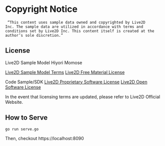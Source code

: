 # Copyright Notice #

<code> “This content uses sample data owned and copyrighted by Live2D Inc. The sample data are utilized in accordance with terms and conditions set by Live2D Inc. This content itself is created at the author’s sole discretion.” </code>

## License ##

Live2D Sample Model Hiyori Momose
 
[Live2D Sample Model Terms](https://www.live2d.com/eula/live2d-sample-model-terms_en.html)
[Live2D Free Material License](https://www.live2d.com/eula/live2d-free-material-license-agreement_en.html)

Code Sample/SDK
[Live2D Proprietary Software License](https://www.live2d.jp/en/terms/live2d-proprietary-software-license-agreement/)
[Live2D Open Software License](https://www.live2d.jp/en/terms/live2d-open-software-license-agreement/)

In the event that licensing terms are updated, please refer to Live2D Official Website.

## How to Serve ##

```
go run serve.go
```

Then, checkout https://localhost:8090
